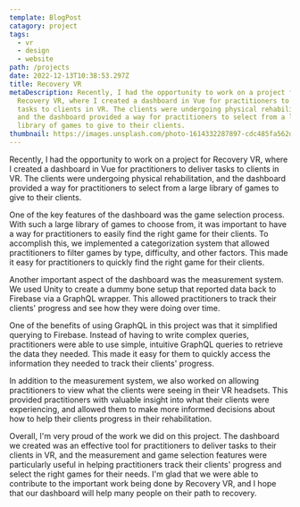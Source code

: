 ```yaml
---
template: BlogPost
catagory: project
tags:
  - vr
  - design
  - website
path: /projects
date: 2022-12-13T10:38:53.297Z
title: Recovery VR
metaDescription: Recently, I had the opportunity to work on a project for
  Recovery VR, where I created a dashboard in Vue for practitioners to deliver
  tasks to clients in VR. The clients were undergoing physical rehabilitation,
  and the dashboard provided a way for practitioners to select from a large
  library of games to give to their clients.
thumbnail: https://images.unsplash.com/photo-1614332287897-cdc485fa562d?ixlib=rb-4.0.3&ixid=MnwxMjA3fDB8MHxwaG90by1wYWdlfHx8fGVufDB8fHx8&auto=format&fit=crop&w=1170&q=80
---
```

<!--StartFragment-->

Recently, I had the opportunity to work on a project for Recovery VR, where I created a dashboard in Vue for practitioners to deliver tasks to clients in VR. The clients were undergoing physical rehabilitation, and the dashboard provided a way for practitioners to select from a large library of games to give to their clients.

One of the key features of the dashboard was the game selection process. With such a large library of games to choose from, it was important to have a way for practitioners to easily find the right game for their clients. To accomplish this, we implemented a categorization system that allowed practitioners to filter games by type, difficulty, and other factors. This made it easy for practitioners to quickly find the right game for their clients.

Another important aspect of the dashboard was the measurement system. We used Unity to create a dummy bone setup that reported data back to Firebase via a GraphQL wrapper. This allowed practitioners to track their clients' progress and see how they were doing over time.

One of the benefits of using GraphQL in this project was that it simplified querying to Firebase. Instead of having to write complex queries, practitioners were able to use simple, intuitive GraphQL queries to retrieve the data they needed. This made it easy for them to quickly access the information they needed to track their clients' progress.

In addition to the measurement system, we also worked on allowing practitioners to view what the clients were seeing in their VR headsets. This provided practitioners with valuable insight into what their clients were experiencing, and allowed them to make more informed decisions about how to help their clients progress in their rehabilitation.

Overall, I'm very proud of the work we did on this project. The dashboard we created was an effective tool for practitioners to deliver tasks to their clients in VR, and the measurement and game selection features were particularly useful in helping practitioners track their clients' progress and select the right games for their needs. I'm glad that we were able to contribute to the important work being done by Recovery VR, and I hope that our dashboard will help many people on their path to recovery.

<!--EndFragment-->